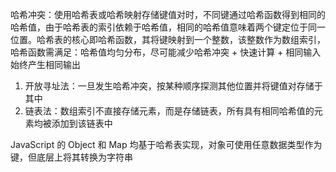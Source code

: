 哈希冲突：使用哈希表或哈希映射存储键值对时，不同键通过哈希函数得到相同的哈希值，由于哈希表的索引依赖于哈希值，相同的哈希值意味着两个键定位于同一位置。哈希表的核心即哈希函数，其将键映射到一个整数，该整数作为数组索引，哈希函数需满足：哈希值均匀分布，尽可能减少哈希冲突 + 快速计算 + 相同输入始终产生相同输出

1. 开放寻址法：一旦发生哈希冲突，按某种顺序探测其他位置并将键值对存储于其中
2. 链表法：数组索引不直接存储元素，而是存储链表，所有具有相同哈希值的元素均被添加到该链表中

JavaScript 的 Object 和 Map 均基于哈希表实现，对象可使用任意数据类型作为键，但底层上将其转换为字符串
